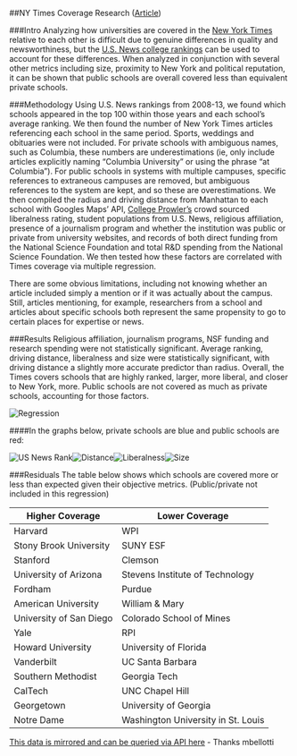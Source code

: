 ##NY Times Coverage Research ([Article](http://publiceditor.blogs.nytimes.com/2014/08/27/a-teenagers-study-suggests-public-colleges-get-less-times-attention/))

###Intro
Analyzing how universities are covered in the [New York Times](http://nytimes.com) relative to each other is difficult due to genuine differences in quality and newsworthiness, but the [U.S. News college rankings](http://colleges.usnews.rankingsandreviews.com/best-colleges/rankings/national-universities/data) can be used to account for these differences. When analyzed in conjunction with several other metrics including size, proximity to New York and political reputation, it can be shown that public schools are overall covered less than equivalent private schools. 

###Methodology
Using U.S. News rankings from 2008-13, we found which schools appeared in the top 100 within those years and each school’s average ranking. We then found the number of New York Times articles referencing each school in the same period. Sports, weddings and obituaries were not included. For private schools with ambiguous names, such as Columbia, these numbers are underestimations (ie, only include articles explicitly naming “Columbia University” or using the phrase “at Columbia”). For public schools in systems with multiple campuses, specific references to extraneous campuses are removed, but ambiguous references to the system are kept, and so these are overestimations. We then compiled the radius and driving distance from Manhattan to each school with Googles Maps’ API, [College Prowler’s](http://colleges.niche.com) crowd sourced liberalness rating, student populations from U.S. News, religious affiliation, presence of a journalism program and whether the institution was public or private from university websites, and records of both direct funding from the National Science Foundation and total R&D spending from the National Science Foundation. We then tested how these factors are correlated with Times coverage via multiple regression.

There are some obvious limitations, including not knowing whether an article included simply a mention or if it was actually about the campus. Still, articles mentioning, for example, researchers from a school and articles about specific schools both represent the same propensity to go to certain places for expertise or news.

###Results
Religious affiliation, journalism programs, NSF funding and research spending were not statistically significant. Average ranking, driving distance, liberalness and size were statistically significant, with driving distance a slightly more accurate predictor than radius. Overall, the Times covers schools that are highly ranked, larger, more liberal, and closer to New York, more. Public schools are not covered as much as private schools, accounting for those factors.


![Regression](Regression.png)

####In the graphs below, private schools are blue and public schools are red:

![US News Rank](Rank.png)![Distance](Distance.png)![Liberalness](Liberal.png)![Size](Population.png)

###Residuals
The table below shows which schools are covered more or less than expected given their objective metrics. (Public/private not included in this regression)

Higher Coverage         |Lower Coverage
------------------------|-------------------------------------
Harvard	              |WPI
Stony Brook University  |SUNY ESF
Stanford                |Clemson
University of Arizona   |Stevens Institute of Technology
Fordham                 |Purdue
American University     |William & Mary
University of San Diego |Colorado School of Mines
Yale                    |RPI
Howard University       |University of Florida
Vanderbilt              |UC Santa Barbara
Southern Methodist      |Georgia Tech
CalTech                 |UNC Chapel Hill
Georgetown              |University of Georgia
Notre Dame              |Washington University in St. Louis


[This data is mirrored and can be queried via API here](https://www.exversion.com/data/view/07B3UJ5AN2JJ52S) - Thanks mbellotti